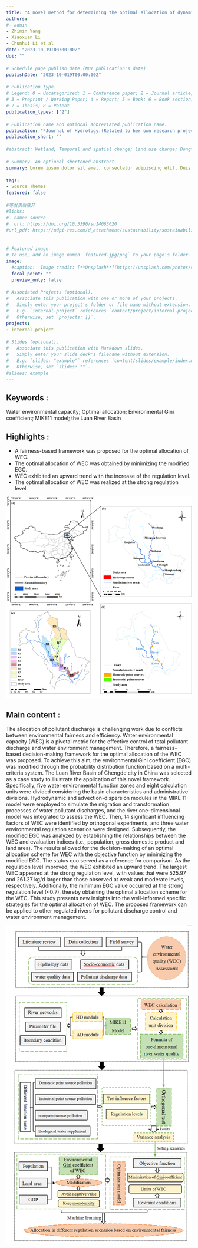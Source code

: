 ```yaml
---
title: "A novel method for determining the optimal allocation of dynamic water environmental capacity in one river"
authors:
#- admin
- Zhimin Yang
- Xiaoxuan Li
- Chunhui Li et al
date: "2023-10-19T00:00:00Z"
doi: ""

# Schedule page publish date (NOT publication's date).
publishDate: "2023-10-019T00:00:00Z"

# Publication type.
# Legend: 0 = Uncategorized; 1 = Conference paper; 2 = Journal article;
# 3 = Preprint / Working Paper; 4 = Report; 5 = Book; 6 = Book section;
# 7 = Thesis; 8 = Patent
publication_types: ["2"]

# Publication name and optional abbreviated publication name.
publication: "*Journal of Hydrology.(Related to her own research project (Open Fund of State Key Laboratory of Remote Sensing Science))"
publication_short: ""

#abstract: Wetland; Temporal and spatial change; Land use change; Dongting Lake Basin

# Summary. An optional shortened abstract.
summary: Lorem ipsum dolor sit amet, consectetur adipiscing elit. Duis posuere tellus ac convallis placerat. Proin tincidunt magna sed ex sollicitudin condimentum.

tags:
- Source Themes
featured: false

#等发表后放开
#links:
#- name: source
#  url: https://doi.org/10.3390/su14063620
#url_pdf: https://mdpi-res.com/d_attachment/sustainability/sustainability-14-03620/article_deploy/sustainability-14-03620.pdf


# Featured image
# To use, add an image named `featured.jpg/png` to your page's folder. 
image:
  #caption: 'Image credit: [**Unsplash**](https://unsplash.com/photos/s9CC2SKySJM)'
  focal_point: ""
  preview_only: false

# Associated Projects (optional).
#   Associate this publication with one or more of your projects.
#   Simply enter your project's folder or file name without extension.
#   E.g. `internal-project` references `content/project/internal-project/index.md`.
#   Otherwise, set `projects: []`.
projects:
- internal-project

# Slides (optional).
#   Associate this publication with Markdown slides.
#   Simply enter your slide deck's filename without extension.
#   E.g. `slides: "example"` references `content/slides/example/index.md`.
#   Otherwise, set `slides: ""`.
#slides: example
---
```



## Keywords :
Water environmental capacity; Optimal allocation; Environmental Gini coefficient; MIKE11 model; the Luan River Basin

## Highlights :
- A fairness-based framework was proposed for the optimal allocation of WEC.
- The optimal allocation of WEC was obtained by minimizing the modified EGC.
- WEC exhibited an upward trend with the increase of the regulation level.
- The optimal allocation of WEC was realized at the strong regulation level.

![png](./index_2_0.png)


## Main content :
The allocation of pollutant discharge is challenging work due to conflicts between environmental fairness and efficiency. Water environmental capacity (WEC) is a pivotal metric for the effective control of total pollutant discharge and water environment management. Therefore, a fairness-based decision-making framework for the optimal allocation of the WEC was proposed. To achieve this aim, the environmental Gini coefficient (EGC) was modified through the probability distribution function based on a multi-criteria system. The Luan River Basin of Chengde city in China was selected as a case study to illustrate the application of this novel framework. Specifically, five water environmental function zones and eight calculation units were divided considering the basin characteristics and administrative divisions. Hydrodynamic and advection-dispersion modules in the MIKE 11 model were employed to simulate the migration and transformation processes of water pollutant discharges, and the river one–dimensional model was integrated to assess the WEC. Then, 14 significant influencing factors of WEC were identified by orthogonal experiments, and three water environmental regulation scenarios were designed. Subsequently, the modified EGC was analyzed by establishing the relationships between the WEC and evaluation indices (i.e., population, gross domestic product and land area). The results allowed for the decision-making of an optimal allocation scheme for WEC with the objective function by minimizing the modified EGC. The status quo served as a reference for comparison. As the regulation level improved, the WEC exhibited an upward trend. The largest WEC appeared at the strong regulation level, with values that were 525.97 and 261.27 kg/d larger than those observed at weak and moderate levels, respectively. Additionally, the minimum EGC value occurred at the strong regulation level (<0.7), thereby obtaining the optimal allocation scheme for the WEC. This study presents new insights into the well-informed specific strategies for the optimal allocation of WEC. The proposed framework can be applied to other regulated rivers for pollutant discharge control and water environment management.

![png](./index_1_0.png)

